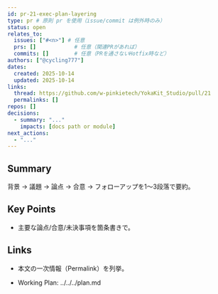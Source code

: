 ```yaml
---
id: pr-21-exec-plan-layering
type: pr # 原則 pr を使用（issue/commit は例外時のみ）
status: open
relates_to:
  issues: ["#<n>"] # 任意
  prs: []            # 任意（関連PRがあれば）
  commits: []        # 任意（PRを通さないHotfix時など）
authors: ["@cycling777"]
dates:
  created: 2025-10-14
  updated: 2025-10-14
links:
  thread: https://github.com/w-pinkietech/YokaKit_Studio/pull/21
  permalinks: []
repos: []
decisions:
  - summary: "..."
    impacts: [docs path or module]
next_actions:
  - "..."
---
```


## Summary
背景 → 議題 → 論点 → 合意 → フォローアップを1〜3段落で要約。

## Key Points
- 主要な論点/合意/未決事項を箇条書きで。

## Links
- 本文の一次情報（Permalink）を列挙。

- Working Plan: ../../../plan.md
